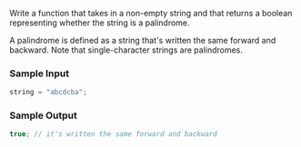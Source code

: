 Write a function that takes in a non-empty string and that returns a boolean representing whether the string is a palindrome.

A palindrome is defined as a string that's written the same forward and backward. Note that single-character strings are palindromes.

### Sample Input

```javascript
string = "abcdcba";
```

### Sample Output

```javascript
true; // it's written the same forward and backward
```
